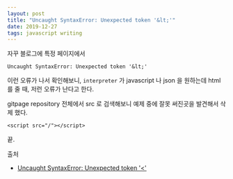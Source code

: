 ```yaml
---
layout: post
title: "Uncaught SyntaxError: Unexpected token '&lt;'"
date: 2019-12-27
tags: javascript writing
---
```


자꾸 블로그에 특정 페이지에서

```
Uncaught SyntaxError: Unexpected token '&lt;'
```

이런 오류가 나서 확인해보니, `interpreter` 가 javascript 나 json 을 원하는데 html 를 줄 때, 저런 오류가 난다고 한다.

gitpage repository 전체에서 src 로 검색해보니 예제 중에 잘못 써진곳을 발견해서 삭제 했다.

```
<script src="/"></script>
```

끝.

출처
- [Uncaught SyntaxError: Unexpected token '<'](https://idiallo.com/javascript/uncaught-syntaxerror-unexpected-token#n)
